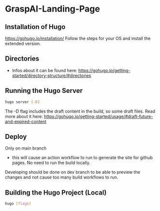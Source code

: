 # GraspAI-Landing-Page

## Installation of Hugo
https://gohugo.io/installation/
Follow the steps for your OS and install the extended version.

## Directories
- Infos about it can be found here: https://gohugo.io/getting-started/directory-structure/#directories

## Running the Hugo Server
```sh
hugo server [-D]
```
The -D flag includes the draft content in the build, so some draft files.
Read more about it here: https://gohugo.io/getting-started/usage/#draft-future-and-expired-content

## Deploy
Only on main branch
- this will cause an action workflow to run to generate the site for github pages. No need to run the build locally.

Developing should be done on dev branch to be able to preview the changes and not cause too many build workflows to run.

## Building the Hugo Project (Local)
```sh
hugo [flags]
```
